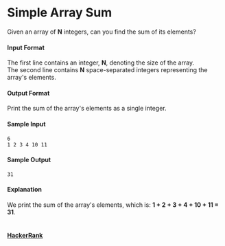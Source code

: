 Simple Array Sum
================
Given an array of **N** integers, can you find the sum of its elements?

#### Input Format

The first line contains an integer, **N**, denoting the size of the array.<br>
The second line contains **N** space-separated integers representing the array's elements.

#### Output Format

Print the sum of the array's elements as a single integer.

#### Sample Input
```
6
1 2 3 4 10 11
```
#### Sample Output
```
31
```
#### Explanation

We print the sum of the array's elements, which is: **1 + 2 + 3 + 4 + 10 + 11 = 31**.
<br>
<br>
#### [HackerRank](https://www.hackerrank.com/challenges/simple-array-sum)
